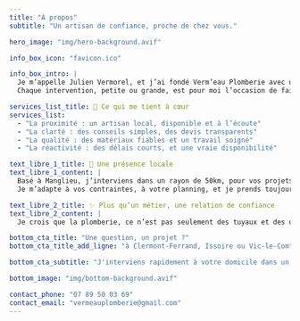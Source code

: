 ```yaml
---
title: "À propos"
subtitle: "Un artisan de confiance, proche de chez vous."

hero_image: "img/hero-background.avif"

info_box_icon: "favicon.ico"

info_box_intro: |
  Je m’appelle Julien Vermorel, et j’ai fondé Verm’eau Plomberie avec une idée simple : proposer un service honnête, soigné et accessible, pour répondre aux besoins réels des habitants du Puy-de-Dôme.
  Chaque intervention, petite ou grande, est pour moi l’occasion de faire un travail bien fait, avec attention et respect.

services_list_title: 🤝 Ce qui me tient à cœur
services_list:
  - "La proximité : un artisan local, disponible et à l’écoute"
  - "La clarté : des conseils simples, des devis transparents"
  - "La qualité : des matériaux fiables et un travail soigné"
  - "La réactivité : des délais courts, et une vraie disponibilité"

text_libre_1_title: 📍 Une présence locale
text_libre_1_content: |
  Basé à Manglieu, j’interviens dans un rayon de 50km, pour vos projets d’installation, de rénovation ou de dépannage.
  Je m’adapte à vos contraintes, à votre planning, et je prends toujours le temps de bien comprendre vos attentes.

text_libre_2_title: ✨ Plus qu’un métier, une relation de confiance
text_libre_2_content: |
  Je crois que la plomberie, ce n’est pas seulement des tuyaux et des outils. C’est aussi du lien humain, de la confiance, et la satisfaction de rendre service avec simplicité.

bottom_cta_title: "Une question, un projet ?"
bottom_cta_title_add_ligne: "à Clermont-Ferrand, Issoire ou Vic-le-Comte"

bottom_cta_subtitle: "J'interviens rapidement à votre domicile dans un rayon de 50 km."

bottom_image: "img/bottom-background.avif"

contact_phone: "07 89 50 03 69"
contact_email: "vermeauplomberie@gmail.com"
---
```

